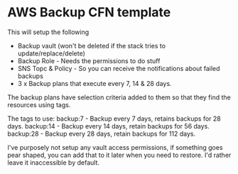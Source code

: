 # AWS Backup CFN template

This will setup the following

- Backup vault (won't be deleted if the stack tries to update/replace/delete)
- Backup Role - Needs the permissions to do stuff
- SNS Topc & Policy - So you can receive the notifications about failed backups
- 3 x Backup plans that execute every 7, 14 & 28 days.

The backup plans have selection criteria added to them so that they find the resources using tags.

The tags to use:
backup:7 - Backup every 7 days, retains backups for 28 days.
backup:14 - Backup every 14 days, retain backups for 56 days.
backup:28 - Backup every 28 days, retain backups for 112 days.

I've purposely not setup any vault access permissions, if something goes pear shaped, you can add that to it later when you need to restore.  I'd rather leave it inaccessible by default.